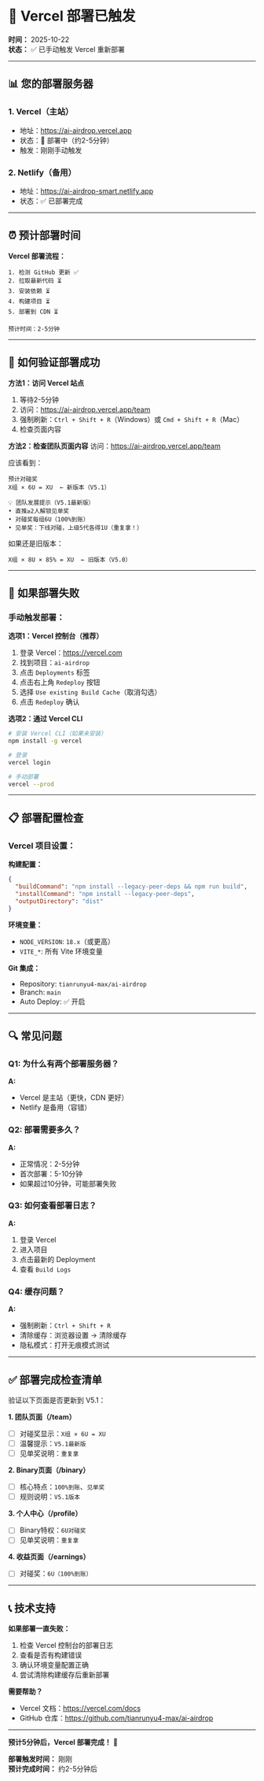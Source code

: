 # 🚀 Vercel 部署已触发

**时间：** 2025-10-22  
**状态：** ✅ 已手动触发 Vercel 重新部署

---

## 📊 您的部署服务器

### **1. Vercel（主站）**
- 地址：https://ai-airdrop.vercel.app
- 状态：🔄 部署中（约2-5分钟）
- 触发：刚刚手动触发

### **2. Netlify（备用）**
- 地址：https://ai-airdrop-smart.netlify.app
- 状态：✅ 已部署完成

---

## ⏰ 预计部署时间

**Vercel 部署流程：**
```
1. 检测 GitHub 更新 ✅
2. 拉取最新代码 ⏳
3. 安装依赖 ⏳
4. 构建项目 ⏳
5. 部署到 CDN ⏳

预计时间：2-5分钟
```

---

## 🧪 如何验证部署成功

**方法1：访问 Vercel 站点**
1. 等待2-5分钟
2. 访问：https://ai-airdrop.vercel.app/team
3. 强制刷新：`Ctrl + Shift + R`（Windows）或 `Cmd + Shift + R`（Mac）
4. 检查页面内容

**方法2：检查团队页面内容**
访问：https://ai-airdrop.vercel.app/team

应该看到：
```
预计对碰奖
X组 × 6U = XU  ← 新版本（V5.1）

💡 团队发展提示（V5.1最新版）
• 直推≥2人解锁见单奖
• 对碰奖每组6U（100%到账）
• 见单奖：下线对碰，上级5代各得1U（重复拿！）
```

如果还是旧版本：
```
X组 × 8U × 85% = XU  ← 旧版本（V5.0）
```

---

## 🔧 如果部署失败

### **手动触发部署：**

**选项1：Vercel 控制台（推荐）**
1. 登录 Vercel：https://vercel.com
2. 找到项目：`ai-airdrop`
3. 点击 `Deployments` 标签
4. 点击右上角 `Redeploy` 按钮
5. 选择 `Use existing Build Cache`（取消勾选）
6. 点击 `Redeploy` 确认

**选项2：通过 Vercel CLI**
```bash
# 安装 Vercel CLI（如果未安装）
npm install -g vercel

# 登录
vercel login

# 手动部署
vercel --prod
```

---

## 📋 部署配置检查

### **Vercel 项目设置：**

**构建配置：**
```json
{
  "buildCommand": "npm install --legacy-peer-deps && npm run build",
  "installCommand": "npm install --legacy-peer-deps",
  "outputDirectory": "dist"
}
```

**环境变量：**
- `NODE_VERSION`: `18.x`（或更高）
- `VITE_*`: 所有 Vite 环境变量

**Git 集成：**
- Repository: `tianrunyu4-max/ai-airdrop`
- Branch: `main`
- Auto Deploy: ✅ 开启

---

## 🔍 常见问题

### **Q1: 为什么有两个部署服务器？**
**A:** 
- Vercel 是主站（更快，CDN 更好）
- Netlify 是备用（容错）

### **Q2: 部署需要多久？**
**A:** 
- 正常情况：2-5分钟
- 首次部署：5-10分钟
- 如果超过10分钟，可能部署失败

### **Q3: 如何查看部署日志？**
**A:** 
1. 登录 Vercel
2. 进入项目
3. 点击最新的 Deployment
4. 查看 `Build Logs`

### **Q4: 缓存问题？**
**A:** 
- 强制刷新：`Ctrl + Shift + R`
- 清除缓存：浏览器设置 → 清除缓存
- 隐私模式：打开无痕模式测试

---

## ✅ 部署完成检查清单

验证以下页面是否更新到 V5.1：

**1. 团队页面（/team）**
- [ ] 对碰奖显示：`X组 × 6U = XU`
- [ ] 温馨提示：`V5.1最新版`
- [ ] 见单奖说明：`重复拿`

**2. Binary页面（/binary）**
- [ ] 核心特点：`100%到账`、`见单奖`
- [ ] 规则说明：`V5.1版本`

**3. 个人中心（/profile）**
- [ ] Binary特权：`6U对碰奖`
- [ ] 见单奖说明：`重复拿`

**4. 收益页面（/earnings）**
- [ ] 对碰奖：`6U（100%到账）`

---

## 📞 技术支持

**如果部署一直失败：**

1. 检查 Vercel 控制台的部署日志
2. 查看是否有构建错误
3. 确认环境变量配置正确
4. 尝试清除构建缓存后重新部署

**需要帮助？**
- Vercel 文档：https://vercel.com/docs
- GitHub 仓库：https://github.com/tianrunyu4-max/ai-airdrop

---

**预计5分钟后，Vercel 部署完成！** 🎉

**部署触发时间：** 刚刚  
**预计完成时间：** 约2-5分钟后

